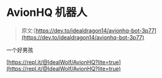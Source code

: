 # AvionHQ 机器人

> 原文:[https://dev.to/idealdragon14/avionhq-bot-3p77](https://dev.to/idealdragon14/avionhq-bot-3p77)

一个好男孩

[https://repl.it/@IdealWolf/AvionHQ?lite=true](https://repl.it/@IdealWolf/AvionHQ?lite=true)
